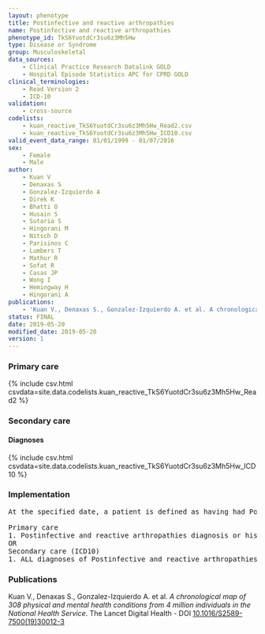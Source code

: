 ```yaml
---
layout: phenotype
title: Postinfective and reactive arthropathies
name: Postinfective and reactive arthropathies
phenotype_id: TkS6YuotdCr3su6z3Mh5Hw 
type: Disease or Syndrome
group: Musculoskeletal
data_sources: 
    - Clinical Practice Research Datalink GOLD
    - Hospital Episode Statistics APC for CPRD GOLD
clinical_terminologies: 
    - Read Version 2
    - ICD-10
validation: 
    - cross-source
codelists: 
    - kuan_reactive_TkS6YuotdCr3su6z3Mh5Hw_Read2.csv
    - kuan_reactive_TkS6YuotdCr3su6z3Mh5Hw_ICD10.csv
valid_event_data_range: 01/01/1999 - 01/07/2016
sex: 
    - Female
    - Male
author: 
    - Kuan V
    - Denaxas S
    - Gonzalez-Izquierdo A
    - Direk K
    - Bhatti O
    - Husain S
    - Sutaria S
    - Hingorani M
    - Nitsch D
    - Parisinos C
    - Lumbers T
    - Mathur R
    - Sofat R
    - Casas JP
    - Wong I
    - Hemingway H
    - Hingorani A
publications: 
    - 'Kuan V., Denaxas S., Gonzalez-Izquierdo A. et al. A chronological map of 308 physical and mental health conditions from 4 million individuals in the National Health Service. The Lancet Digital Health - DOI: 10.1016/S2589-7500(19)30012-3' 
status: FINAL
date: 2019-05-20
modified_date: 2019-05-20
version: 1
---
```

### Primary care 
{% include csv.html csvdata=site.data.codelists.kuan_reactive_TkS6YuotdCr3su6z3Mh5Hw_Read2 %}
### Secondary care 
#### Diagnoses 
{% include csv.html csvdata=site.data.codelists.kuan_reactive_TkS6YuotdCr3su6z3Mh5Hw_ICD10 %}
### Implementation 
<pre>At the specified date, a patient is defined as having had Postinfective and reactive arthropathies IF they meet the criteria for any of the following on or before the specified date. The earliest date on which the individual meets any of the following criteria on or before the specified date is defined as the first event date:

Primary care
1. Postinfective and reactive arthropathies diagnosis or history of diagnosis during a consultation 
OR
Secondary care (ICD10)
1. ALL diagnoses of Postinfective and reactive arthropathies or history of diagnosis during a hospitalization</pre> 
 
### Publications 
Kuan V., Denaxas S., Gonzalez-Izquierdo A. et al. _A chronological map of 308 physical and mental health conditions from 4 million individuals in the National Health Service_. The Lancet Digital Health - DOI <a href='https://www.thelancet.com/journals/landig/article/PIIS2589-7500(19)30012-3/fulltext'>10.1016/S2589-7500(19)30012-3</a>